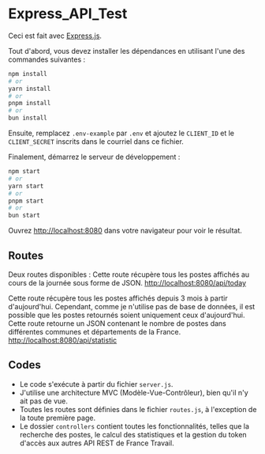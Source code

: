# Express_API_Test
 
Ceci est fait avec [Express.js](https://expressjs.com/).

Tout d'abord, vous devez installer les dépendances en utilisant l'une des commandes suivantes :
```bash
npm install
# or
yarn install
# or
pnpm install
# or
bun install
```

Ensuite, remplacez `.env-example` par `.env` et ajoutez le `CLIENT_ID` et le `CLIENT_SECRET` inscrits dans le courriel dans ce fichier.

Finalement, démarrez le serveur de développement :
```bash
npm start
# or
yarn start
# or
pnpm start
# or
bun start
```
Ouvrez [http://localhost:8080](http://localhost:8080) dans votre navigateur pour voir le résultat.

## Routes

Deux routes disponibles :
Cette route récupère tous les postes affichés au cours de la journée sous forme de JSON.
[http://localhost:8080/api/today](http://localhost:8080/api/today)

Cette route récupère tous les postes affichés depuis 3 mois à partir d'aujourd'hui. Cependant, comme je n'utilise pas de base de données, il est possible que les postes retournés soient uniquement ceux d'aujourd'hui. Cette route retourne un JSON contenant le nombre de postes dans différentes communes et départements de la France.
[http://localhost:8080/api/statistic](http://localhost:8080/api/statistic)

## Codes

- Le code s'exécute à partir du fichier  `server.js`.
- J'utilise une architecture MVC (Modèle-Vue-Contrôleur), bien qu'il n'y ait pas de vue.
- Toutes les routes sont définies dans le fichier `routes.js`, à l'exception de la toute première page.
- Le dossier `controllers` contient toutes les fonctionnalités, telles que la recherche des postes, le calcul des statistiques et la gestion du token d'accès aux autres API REST de France Travail.

